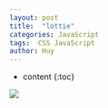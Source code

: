 ```yaml
---
layout: post
title:  "lottie"
categories: JavaScript
tags:  CSS JavaScript
author: Huy
---
```


* content
{:toc}

![](https://gw.alicdn.com/tfs/TB1yLBduDqWBKNjSZFAXXanSpXa-800-600.gif)



